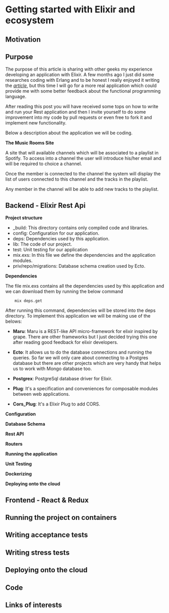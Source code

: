 
# Getting started with Elixir and ecosystem

## Motivation
  

## Purpose
 
 The purpose of this article is sharing with other geeks my experience developing an application with Elixir.  A few months ago I just did
 some researches coding with Erlang and to be honest I really enjoyed it writing the *[article](https://github.com/wesovi/js-freeze_vs_seal)*, but this time  I will go for a more real application which could provide me with some better feedback
 about the functional programming language.

 After reading this post you will have received some tops on how to write and run your Rest application and then I invite yourself to 
 do some improvement into my code by pull requests or even free to fork it and implement new functionality.
 
 Below a description about the application we will be coding.
  
 **The Music Rooms Site**
  
   A site that will available channels which will be associated to a playlist in Spotify. To access into a channel the user will introduce his/her email 
   and will be required to choice a channel.
   
   Once the member is connected to the channel the system will display the list of users connected to this channel and the tracks in the playlist.
   
   Any member in the channel will be able to add new tracks to the playlist.
 
## Backend - Elixir Rest Api

 **Project structure** 
   * _build: This directory contains only compiled code and libraries.
   * config: Configuration for our application.
   * deps: Dependencies used by this application. 
   * lib: The code of our project.
   * test: Unit testing for our application
   * mix.exs: In this file we define the dependencies and the application modules.
   * priv/repo/migrations: Database schema creation used by Ecto.


 **Dependencies**

   The file mix.exs contains all the dependencies used by this application and we can download them by running the below command
        
        mix deps.get
        
   After running this command,  dependencies will be stored into the deps directory.
   To implement this application we will be making use of the belows:
   
   * **Maru**: Maru is a REST-like API micro-framework for elixir inspired by grape. There are other frameworks but I just decided trying this one after reading good feedback for elixir developers.
   
   * **Ecto**: It allows us to do the database connections and running the queries. So far we will only care about connecting to a Postgres database but
    there are other projects which are very handy that helps us to work with Mongo database too. 
    
   * **Postgrex**: PostgreSql database driver for Elixir.
   
   * **Plug**: It's a specification and conveniences for composable modules between web applications.
   
   * **Cors_Plug**: It's a Elixir Plug to add CORS.
   
   
   **Configuration**

   **Database Schema**
   
   **Rest API**
   
   **Routers**
   
   **Running the application**
   
   **Unit Testing**         
            
   **Dockerizing**
   
   **Deploying onto the cloud**
            
## Frontend - React & Redux

    
    
## Running the project on containers 

## Writing acceptance tests

## Writing stress tests

## Deploying onto the cloud

## Code

## Links of interests